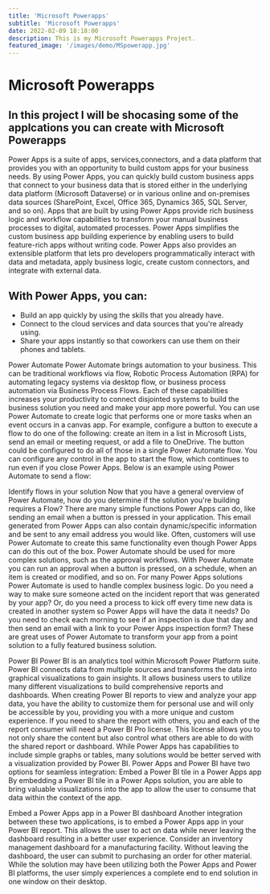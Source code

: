 ```yaml
---
title: 'Microsoft Powerapps'
subtitle: 'Microsoft Powerapps'
date: 2022-02-09 18:18:00
description: This is my Microsoft Powerapps Project.
featured_image: '/images/demo/MSpowerapp.jpg'
---
```

# Microsoft Powerapps
## In this project I will be shocasing some of the applcations you can create with Microsoft Powerapps

Power Apps is a suite of apps, services,connectors, and a data platform that provides you with an opportunity to build custom apps for your business needs. By using Power Apps, you can quickly build custom business apps that connect to your business data that is stored either in the underlying data platform (Microsoft Dataverse) or in various online and on-premises data sources
(SharePoint, Excel, Office 365, Dynamics 365, SQL Server, and so on).
Apps that are built by using Power Apps provide rich business logic and
workflow capabilities to transform your manual business processes to
digital, automated processes. Power Apps simplifies the custom business
app building experience by enabling users to build feature-rich apps
without writing code. Power Apps also provides an extensible platform
that lets pro developers programmatically interact with data and
metadata, apply business logic, create custom connectors, and integrate
with external data.

## With Power Apps, you can: 
-	Build an app quickly by using the skills
that you already have. 
-	Connect to the cloud services and data sources
that you're already using. 
-	Share your apps instantly so that coworkers
can use them on their phones and tablets.

Power Automate Power Automate brings automation to your business. This
can be traditional workflows via flow, Robotic Process Automation (RPA)
for automating legacy systems via desktop flow, or business process
automation via Business Process Flows. Each of these capabilities
increases your productivity to connect disjointed systems to build the
business solution you need and make your app more powerful. You can use
Power Automate to create logic that performs one or more tasks when an
event occurs in a canvas app. For example, configure a button to execute
a flow to do one of the following: create an item in a list in Microsoft
Lists, send an email or meeting request, or add a file to OneDrive. The
button could be configured to do all of those in a single Power Automate
flow. You can configure any control in the app to start the flow, which
continues to run even if you close Power Apps. Below is an example using
Power Automate to send a flow:

Identify flows in your solution Now that you have a general overview of
Power Automate, how do you determine if the solution you're building
requires a Flow? There are many simple functions Power Apps can do, like
sending an email when a button is pressed in your application. This
email generated from Power Apps can also contain dynamic/specific
information and be sent to any email address you would like. Often,
customers will use Power Automate to create this same functionality even
though Power Apps can do this out of the box. Power Automate should be
used for more complex solutions, such as the approval workflows. With
Power Automate you can run an approval when a button is pressed, on a
schedule, when an item is created or modified, and so on. For many Power
Apps solutions Power Automate is used to handle complex business logic.
Do you need a way to make sure someone acted on the incident report that
was generated by your app? Or, do you need a process to kick off every
time new data is created in another system so Power Apps will have the
data it needs? Do you need to check each morning to see if an inspection
is due that day and then send an email with a link to your Power Apps
inspection form? These are great uses of Power Automate to transform
your app from a point solution to a fully featured business solution.

Power BI Power BI is an analytics tool within Microsoft Power Platform
suite. Power BI connects data from multiple sources and transforms the
data into graphical visualizations to gain insights. It allows business
users to utilize many different visualizations to build comprehensive
reports and dashboards. When creating Power BI reports to view and
analyze your app data, you have the ability to customize them for
personal use and will only be accessible by you, providing you with a
more unique and custom experience. If you need to share the report with
others, you and each of the report consumer will need a Power BI Pro
license. This license allows you to not only share the content but also
control what others are able to do with the shared report or dashboard.
While Power Apps has capabilities to include simple graphs or tables,
many solutions would be better served with a visualization provided by
Power BI. Power Apps and Power BI have two options for seamless
integration: Embed a Power BI tile in a Power Apps app By embedding a
Power BI tile in a Power Apps solution, you are able to bring valuable
visualizations into the app to allow the user to consume that data
within the context of the app.

Embed a Power Apps app in a Power BI dashboard Another integration
between these two applications, is to embed a Power Apps app in your
Power BI report. This allows the user to act on data while never leaving
the dashboard resulting in a better user experience. Consider an
inventory management dashboard for a manufacturing facility. Without
leaving the dashboard, the user can submit to purchasing an order for
other material. While the solution may have been utilizing both the
Power Apps and Power BI platforms, the user simply experiences a
complete end to end solution in one window on their desktop.
